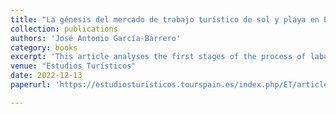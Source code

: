 ```yaml
---
title: "La génesis del mercado de trabajo turístico de sol y playa en España, 1940-1962."
collection: publications
authors: 'José Antonio García-Barrero'
category: books
excerpt: 'This article analyses the first stages of the process of labour market formation in the sun and sand tourism industry in Spain. The study focuses on the impact of the emergent sun and sand mass tourism in the model of industrial relations inherited from the pre-Civil War and the first Franco period. To do so, firstly it shows the characteristics of the post-war tourism labour market, the labour regulatory framework established by the dictatorship and its adaptation to the emergent new tourism model. Secondly, the paper explores the effect of the economic recovery in the mid-fifties on the characteristics of the labour markets of the tourism industry in the regions experiencing the Spanish tourism boom.'
venue: "Estudios Turísticos"
date: 2022-12-13
paperurl: 'https://estudiosturisticos.tourspain.es/index.php/ET/article/view/31/30'

---
```

